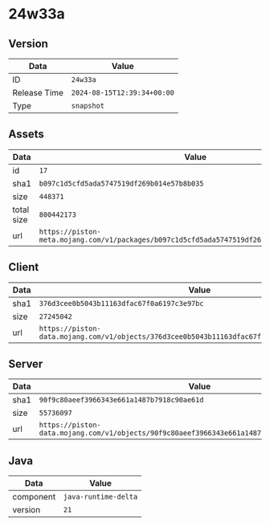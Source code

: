 # 24w33a

## Version

|**Data**        | **Value**                 |
|----------------|-------------------------|
| ID   | ```24w33a```   |
| Release Time   | ```2024-08-15T12:39:34+00:00```   |
| Type   | ```snapshot```   |

## Assets

|**Data**        | **Value**                 |
|----------------|-------------------------|
| id   | ```17```   |
| sha1   | ```b097c1d5cfd5ada5747519df269b014e57b8b035```   |
| size   | ```448371```   |
| total size  | ```800442173```  |
| url       | ```https://piston-meta.mojang.com/v1/packages/b097c1d5cfd5ada5747519df269b014e57b8b035/17.json``` |

## Client

|**Data**        | **Value**                 |
|----------------|-------------------------|
| sha1   | ```376d3cee0b5043b11163dfac67f0a6197c3e97bc```   |
| size   | ```27245042```   |
| url       | ```https://piston-data.mojang.com/v1/objects/376d3cee0b5043b11163dfac67f0a6197c3e97bc/client.jar``` |

## Server

|**Data**        | **Value**                 |
|----------------|-------------------------|
| sha1   | ```90f9c80aeef3966343e661a1487b7918c90ae61d```   |
| size   | ```55736097```   |
| url       | ```https://piston-data.mojang.com/v1/objects/90f9c80aeef3966343e661a1487b7918c90ae61d/server.jar``` |

## Java

|**Data**        | **Value**                 |
|----------------|-------------------------|
| component   | ```java-runtime-delta```   |
| version   | ```21```   |